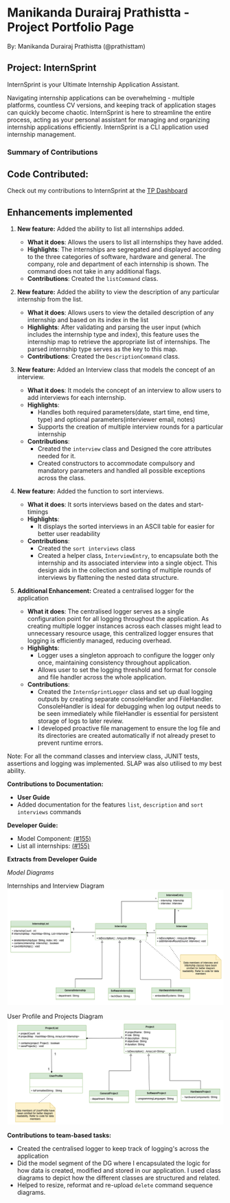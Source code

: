 # Manikanda Durairaj Prathistta - Project Portfolio Page

By: Manikanda Durairaj Prathistta (@prathisttam)

## Project: InternSprint

InternSprint is your Ultimate Internship Application Assistant.

Navigating internship applications can be overwhelming - multiple platforms, countless CV versions, and keeping track of
application stages can quickly become chaotic. InternSprint is here to streamline the entire process, acting as your personal
assistant for managing and organizing internship applications efficiently. InternSprint is a CLI application used internship management.

### Summary of Contributions

## Code Contributed:

Check out my contributions to InternSprint at the [TP Dashboard](https://nus-cs2113-ay2425s2.github.io/tp-dashboard/?search=prathisttam&breakdown=true&sort=groupTitle%20dsc&sortWithin=title&since=2025-02-21&timeframe=commit&mergegroup=&groupSelect=groupByRepos&checkedFileTypes=docs~functional-code~test-code~other)

## Enhancements implemented 

1. **New feature:** Added the ability to list all internships added.

    * **What it does**: Allows the users to list all internships they have added.
    * **Highlights**: The internships are segregated and displayed according to the three categories of software, hardware and general. The company, role and department of each internship is shown. The command does not take in any additional flags. 
    * **Contributions**: Created the `listCommand` class.


2. **New feature:** Added the ability to view the description of any particular internship from the list.

    * **What it does**: Allows users to view the detailed description of any internship and based on its index in the list
    * **Highlights**: After validating and parsing the user input (which includes the internship type and index), this feature uses the internship map to retrieve the appropriate list of internships. The parsed internship type serves as the key to this map.
    * **Contributions**: Created the `DescriptionCommand` class.


3. **New feature:** Added an Interview class that models the concept of an interview.

    * **What it does**: It models the concept of an interview to allow users to add interviews for each internship. 
    * **Highlights**: 
      * Handles both required parameters(date, start time, end time, type) and optional parameters(interviewer email, notes)
      * Supports the creation of multiple interview rounds for a particular internship
    * **Contributions**:
      * Created the `interview` class and Designed the core attributes needed for it.
      * Created constructors to accommodate compulsory and mandatory parameters and handled all possible exceptions across the class.


4. **New feature:** Added the function to sort interviews.

    * **What it does**: It sorts interviews based on the dates and start-timings 
    * **Highlights**: 
      * It displays the sorted interviews in an ASCII table for easier for better user readability
    * **Contributions**: 
       * Created the `sort interviews` class
       * Created a helper class, `InterviewEntry`, to encapsulate both the internship and its associated interview into a single object. This design aids in the collection and sorting of multiple rounds of interviews by flattening the nested data structure.


5. **Additional Enhancement:** Created a centralised logger for the application

   * **What it does**: The centralised logger serves as a single configuration point for all logging throughout the application. As creating multiple logger instances across each classes might lead to unnecessary resource usage, this centralized logger ensures that logging is efficiently managed, reducing overhead.
   * **Highlights**: 
     * Logger uses a singleton approach to configure the logger only once, maintaining consistency throughout application. 
     * Allows user to set the logging threshold and format for console and file handler across the whole application.
   * **Contributions**:
     * Created the `InternSprintLogger` class and set up dual logging outputs by creating separate consoleHandler and FileHandler. ConsoleHandler is ideal for debugging when log output needs to be seen immediately while fileHandler is essential for persistent storage of logs to later review.
     * I developed proactive file management to ensure the log file and its directories are created automatically if not already preset to prevent runtime errors.

Note: For all the command classes and interview class, JUNIT tests, assertions and logging was implemented. SLAP was also utilised to my best ability.

**Contributions to Documentation:**
* **User Guide**
 * Added documentation for the features `list`, `description` and `sort interviews` commands

**Developer Guide:**
 * Model Component: [(#155)](https://github.com/AY2425S2-CS2113-T11a-3/tp/pull/155)
 * List all internships: [(#155)](https://github.com/AY2425S2-CS2113-T11a-3/tp/pull/155)

**Extracts from Developer Guide**

*Model Diagrams*
 
Internships and Interview Diagram
<img src="../images/ModelImages/Model_UML_Pt1.png" alt="Internships&Interviews">

User Profile and Projects Diagram
<img src="../images/ModelImages/Model_UML_Pt2.png" alt="UserProfile&Projects">

**Contributions to team-based tasks:**
 * Created the centralised logger to keep track of logging's across the application
 * Did the model segment of the DG where I encapsulated the logic for how data is created, modified and stored in our application. I used class diagrams to depict how the different classes are structured and related.
 * Helped to resize, reformat and re-upload `delete` command sequence diagrams.



